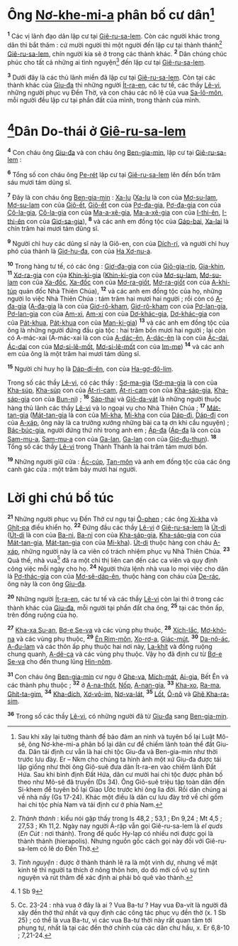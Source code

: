 # Ông [Nơ-khe-mi-a]() phân bố cư dân[^1-966ad6bd-5d46-40a2-82c8-196509e9312b]

<sup><b>1</b></sup> Các vị lãnh đạo dân lập cư tại [Giê-ru-sa-lem](). Còn các người khác trong dân thì bắt thăm : cứ mười người thì một người đến lập cư tại thành thánh[^2-966ad6bd-5d46-40a2-82c8-196509e9312b] [Giê-ru-sa-lem](), chín người kia sẽ ở trong các thành khác. <sup><b>2</b></sup> Dân chúng chúc phúc cho tất cả những ai tình nguyện[^3-966ad6bd-5d46-40a2-82c8-196509e9312b] đến lập cư tại [Giê-ru-sa-lem]().

<sup><b>3</b></sup> Dưới đây là các thủ lãnh miền đã lập cư tại [Giê-ru-sa-lem](). Còn tại các thành khác của [Giu-đa]() thì những người [Ít-ra-en](), các tư tế, các thầy [Lê-vi](), những người phục vụ Đền Thờ, và con cháu các nô lệ của vua [Sa-lô-môn](), mỗi người đều lập cư tại phần đất của mình, trong thành của mình.

# [^1@-966ad6bd-5d46-40a2-82c8-196509e9312b]Dân Do-thái ở [Giê-ru-sa-lem]()

<sup><b>4</b></sup> Con cháu ông [Giu-đa]() và con cháu ông [Ben-gia-min](), lập cư tại [Giê-ru-sa-lem]() :

<sup><b>6</b></sup> Tổng số con cháu ông [Pe-rét]() lập cư tại [Giê-ru-sa-lem]() lên đến bốn trăm sáu mươi tám dũng sĩ.

<sup><b>7</b></sup> Đây là con cháu ông [Ben-gia-min]() : [Xa-lu]() ([Xa-lu]() là con của [Mơ-su-lam](), [Mơ-su-lam]() con của [Giô-ết](), [Giô-ết]() con của [Pơ-đa-gia](), [Pơ-đa-gia]() con của [Cô-la-gia](), [Cô-la-gia]() con của [Ma-a-xê-gia](), [Ma-a-xê-gia]() con của [I-thi-ên](), [I-thi-ên]() con của [Giơ-sa-gia]()), <sup><b>8</b></sup> và các anh em đồng tộc của [Gáp-bai](), [Xa-lai]() là chín trăm hai mươi tám dũng sĩ.

<sup><b>9</b></sup> Người chỉ huy các dũng sĩ này là Giô-en, con của [Dích-ri](), và người chỉ huy phó của thành là [Giơ-hu-đa](), con của [Ha Xơ-nu-a]().

<sup><b>10</b></sup> Trong hàng tư tế, có các ông : [Giơ-đa-gia]() con của [Giô-gia-ríp](), [Gia-khin](), <sup><b>11</b></sup> [Xơ-ra-gia]() con của [Khin-ki-gia]() ([Khin-ki-gia]() con của [Mơ-su-lam](), [Mơ-su-lam]() con của [Xa-đốc](), [Xa-đốc]() con của [Mơ-ra-giốt](), [Mơ-ra-giốt]() con của [A-khi-túp]() quản đốc Nhà Thiên Chúa), <sup><b>12</b></sup> và các anh em đồng tộc của họ, những người lo việc Nhà Thiên Chúa : tám trăm hai mươi hai người ; rồi còn có [A-đa-gia]() ([A-đa-gia]() là con của [Giơ-rô-kham](), [Giơ-rô-kham]() con của [Pơ-lan-gia](), [Pơ-lan-gia]() con của [Am-xi](), [Am-xi]() con của [Dơ-khác-gia](), [Dơ-khác-gia]() con của [Pát-khua](), [Pát-khua]() con của [Man-ki-gia]()) <sup><b>13</b></sup> và các anh em đồng tộc của ông là những người đứng đầu gia tộc : hai trăm bốn mươi hai người ; lại còn có A-mác-xai (A-mác-xai là con của [A-dác-ên](), [A-dác-ên]() là con của [Ác-dai](), [Ác-dai]() con của [Mơ-si-lê-mốt](), [Mơ-si-lê-mốt]() con của [Im-me]()) <sup><b>14</b></sup> và các anh em của ông là một trăm hai mươi tám dũng sĩ.

<sup><b>15</b></sup> Người chỉ huy họ là [Dáp-đi-ên](), con của [Ha-gơ-đô-lim]().

Trong số các thầy [Lê-vi](), có các thầy : [Sơ-ma-gia]() ([Sơ-ma-gia]() là con của [Kha-súp](), [Kha-súp]() con của [Át-ri-cam](), [Át-ri-cam]() con của [Kha-sáp-gia](), [Kha-sáp-gia]() con của [Bun-ni]()) ; <sup><b>16</b></sup> [Sáp-thai]() và [Giô-da-vát]() là những người thuộc hàng thủ lãnh các thầy [Lê-vi]() và lo ngoại vụ cho Nhà Thiên Chúa ; <sup><b>17</b></sup> [Mát-tan-gia]() ([Mát-tan-gia]() là con của [Mi-kha](), [Mi-kha]() con của [Dáp-đi](), [Dáp-đi]() con của [A-xáp](), ông này là ca trưởng xướng những bài ca tạ ơn khi cầu nguyện) ; [Bác-búc-gia](), người đứng thứ nhì trong anh em ; [Áp-đa]() ([Áp-đa]() là con của [Sam-mu-a](), [Sam-mu-a]() con của [Ga-lan](), [Ga-lan]() con của [Giơ-đu-thun]()). <sup><b>18</b></sup> Tổng số các thầy [Lê-vi]() trong Thành Thánh là hai trăm tám mươi bốn.

<sup><b>19</b></sup> Những người giữ cửa : [Ắc-cúp](), [Tan-môn]() và anh em đồng tộc của các ông canh gác cửa : một trăm bảy mươi hai người.

# Lời ghi chú bổ túc

<sup><b>21</b></sup> Những người phục vụ Đền Thờ cư ngụ tại [Ô-phen]() ; các ông [Xi-kha]() và [Ghít-pa]() điều khiển họ. <sup><b>22</b></sup> Đứng đầu các thầy [Lê-vi]() ở [Giê-ru-sa-lem]() là [Út-di]() ([Út-di]() là con của [Ba-ni](), [Ba-ni]() con của [Kha-sáp-gia](), [Kha-sáp-gia]() con của [Mát-tan-gia](), [Mát-tan-gia]() con của [Mi-kha]()). [Út-di]() thuộc hàng con cháu [A-xáp](), những người này là ca viên có trách nhiệm phục vụ Nhà Thiên Chúa. <sup><b>23</b></sup> Quả thế, nhà vua[^5-966ad6bd-5d46-40a2-82c8-196509e9312b] đã ra một chỉ thị liên can đến các ca viên và quy định công việc mỗi ngày cho họ. <sup><b>24</b></sup> Người thừa lệnh nhà vua lo mọi việc cho dân là [Pơ-thác-gia]() con của [Mơ-sê-dáp-ên](), thuộc hàng con cháu của [De-rác](), ông này là con ông [Giu-đa]().

<sup><b>20</b></sup> Những người [Ít-ra-en](), các tư tế và các thầy [Lê-vi]() còn lại thì ở trong các thành khác của [Giu-đa](), mỗi người tại phần đất cha ông, <sup><b>25</b></sup> tại các thôn ấp, trên đồng ruộng của họ.

<sup><b>27</b></sup> [Kha-xa Su-an](), [Bơ-e Se-va]() và các vùng phụ thuộc, <sup><b>28</b></sup> [Xích-lắc](), [Mơ-khô-na]() và các vùng phụ thuộc, <sup><b>29</b></sup> [Ên Rim-môn](), [Xo-rơ-a](), [Giác-mút](), <sup><b>30</b></sup> [Da-nô-ác](), [A-đu-lam]() và các thôn ấp phụ thuộc hai nơi này, [La-khít]() và đồng ruộng chung quanh, [A-dê-ca]() và các vùng phụ thuộc. Vậy họ đã định cư từ [Bơ-e Se-va]() cho đến thung lũng [Hin-nôm]().

<sup><b>31</b></sup> Con cháu ông [Ben-gia-min]() cư ngụ ở [Ghe-va](), [Mích-mát](), [Ai-gia](), Bết Ên và các thành phụ thuộc ; <sup><b>32</b></sup> ở [A-na-thốt](), [Nốp](), [A-nan-gia](), <sup><b>33</b></sup> [Kha-xo](), [Ra-ma](), [Ghít-ta-gim](), <sup><b>34</b></sup> [Kha-đích](), [Xơ-vô-im](), [Nơ-va-lát](), <sup><b>35</b></sup> [Lốt](), [Ô-nô]() và [Ghê Kha-ra-sim]().

<sup><b>36</b></sup> Trong số các thầy [Lê-vi](), có những người đã từ [Giu-đa]() sang [Ben-gia-min]().

[^1-966ad6bd-5d46-40a2-82c8-196509e9312b]: Sau khi xây lại tường thành để bảo đảm an ninh và tuyên bố lại Luật Mô-sê, ông Nơ-khe-mi-a phân bố lại dân cư để chiếm lãnh toàn thể đất Giu-đa. Dân tái định cư vẫn là hai chi tộc Giu-đa và Ben-gia-min như thời trước lưu đày. Er – Nkm cho chúng ta hình ảnh một xứ Giu-đa được tái lập giống như thời ông Giô-suê đưa dân Ít-ra-en vào chiếm lãnh Đất Hứa. Sau khi bình định Đất Hứa, dân cư mười hai chi tộc được phân bố theo như Mô-sê đã truyền (Ds 34). Ông Giô-suê triệu tập toàn dân đến Si-khem để tuyên bố lại Giao Ước trước khi ông lìa đời. Rồi dân chúng ai về nhà nấy (Gs 17-24). Khác một điều là dân cư lưu đày trở về chỉ gồm hai chi tộc phía Nam và tái định cư ở phía Nam.

[^2-966ad6bd-5d46-40a2-82c8-196509e9312b]: _Thành thánh_ : kiểu nói gặp thấy trong Is 48,2 ; 53,1 ; Đn 9,24 ; Mt 4,5 ; 27,53 ; Kh 11,2. Ngày nay người Ả-rập vẫn gọi Giê-ru-sa-lem là _el quds_ (_En Cút_ : nơi thánh). Trong đế quốc Hy-lạp có nhiều nơi được gọi là thành thánh (hierapolis). Nhưng nguồn gốc cách gọi này đối với Giê-ru-sa-lem có lẽ do Đền Thờ.

[^3-966ad6bd-5d46-40a2-82c8-196509e9312b]: _Tình nguyện_ : được ở thành thánh lẽ ra là một vinh dự, nhưng về mặt kinh tế thì người ta thích ở nông thôn hơn, do đó mới cổ võ sự tình nguyện và rút thăm để xác định ai phải bỏ quê vào thành.

[^5-966ad6bd-5d46-40a2-82c8-196509e9312b]: Cc. 23-24 : nhà vua ở đây là ai ? Vua Ba-tư ? Hay vua Đa-vít là người đã xây đền thờ thứ nhất và quy định các công tác phục vụ đền thờ (x. 1 Sb 25) ; có thể là vua Ba-tư, vì các vua Ba-tư thời này rất quan tâm tới phụng tự, nhất là tại các đền thờ chính của các dân chư hầu, x. Er 6,8-10 ; 7,21-24.

[^1@-966ad6bd-5d46-40a2-82c8-196509e9312b]: 1 Sb 9
